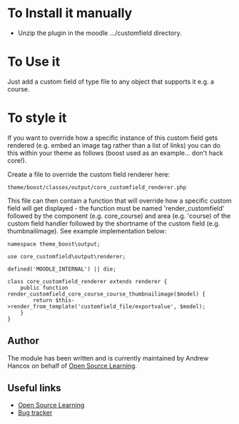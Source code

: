 # To Install it manually #

- Unzip the plugin in the moodle .../customfield directory.

# To Use it #

Just add a custom field of type file to any object that supports it e.g. a course.

# To style it #

If you want to override how a specific instance of this custom field gets rendered (e.g. embed an image tag rather than
a list of links) you can do this within your theme as follows (boost used as an example... don't hack core!).

Create a file to override the custom field renderer here:

```
theme/boost/classes/output/core_customfield_renderer.php
```

This file can then contain a function that will override how a specific custom field will get displayed - the function
must be named 'render_customfield' followed by the component (e.g. core_course) and area (e.g. 'course) of the custom
field handler followed by the shortname of the custom field (e.g. thumbnailimage). See example implementation below:

```
namespace theme_boost\output;

use core_customfield\output\renderer;

defined('MOODLE_INTERNAL') || die;

class core_customfield_renderer extends renderer {
    public function render_customfield_core_course_course_thumbnailimage($model) {
        return $this->render_from_template('customfield_file/exportvalue', $model);
    }
}
```

Author
------

The module has been written and is currently maintained by Andrew Hancox on behalf
of [Open Source Learning](https://opensourcelearning.co.uk).

Useful links
------------

* [Open Source Learning](https://opensourcelearning.co.uk)
* [Bug tracker](https://github.com/andrewhancox/moodle-customfield_file/issues)
